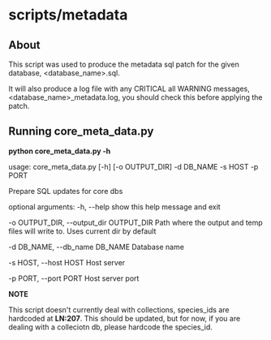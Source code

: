 # scripts/metadata

## About

This script was used to produce the metadata sql patch for the given database, <database_name>.sql.

It will also produce a log file with any CRITICAL all WARNING messages, <database_name>_metadata.log, you should check this before applying the patch.

## Running core_meta_data.py

**python core_meta_data.py -h**

usage: core_meta_data.py [-h] [-o OUTPUT_DIR] -d DB_NAME -s HOST -p PORT

Prepare SQL updates for core dbs

optional arguments:
  -h, --help            show this help message and exit	

  -o OUTPUT_DIR, --output_dir OUTPUT_DIR
     Path where the output and temp files will write to. Uses current dir by default

  -d DB_NAME, --db_name DB_NAME
     Database name

  -s HOST, --host HOST  Host server

  -p PORT, --port PORT  Host server port

**NOTE**

This script doesn't currently deal with collections, species_ids are hardcoded at **LN:207**. This should be updated, but for now, if you are dealing with a colleciotn db, please hardcode the species_id.